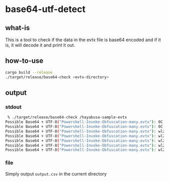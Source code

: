 # base64-utf-detect
## what-is
This is a tool to check if the data in the evtx file is base64 encoded and if it is, it will decode it and print it out.

## how-to-use
```bash
cargo build --release
./target/release/base64-check <evtx-directory>
```

## output
### stdout
```bash
 % ./target/release/base64-check /hayabusa-sample-evtx
Possible Base64 + UTF-8("Powershell-Invoke-Obfuscation-many.evtx"): 0C S
Possible Base64 + UTF-8("Powershell-Invoke-Obfuscation-many.evtx"): 0C S
Possible Base64 + UTF-8("Powershell-Invoke-Obfuscation-many.evtx"): wlZ+a
Possible Base64 + UTF-8("Powershell-Invoke-Obfuscation-many.evtx"): wlZ+a
Possible Base64 + UTF-8("Powershell-Invoke-Obfuscation-many.evtx"): wlZ+a
Possible Base64 + UTF-8("Powershell-Invoke-Obfuscation-many.evtx"): wlZ+a
Possible Base64 + UTF-8("Powershell-Invoke-Obfuscation-many.evtx"): wlZ+a
```

### file
Simply output `output.csv` in the current directory
